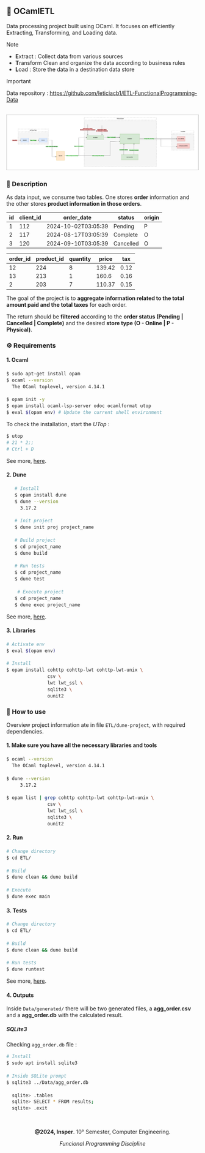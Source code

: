 ## 🚀 OCamlETL

Data processing project built using OCaml. It focuses on efficiently **E**xtracting, **T**ransforming, and **L**oading data.


> [!NOTE] 
> 
> * **E**xtract : Collect data from various sources 
> * **T**ransform Clean and organize the data according to business rules 
> * **L**oad : Store the data in a destination data store

> [!IMPORTANT]  
> Data repository : https://github.com/leticiacb1/ETL-FunctionalProgramming-Data

<br>

<img src = "Doc/Utils/ETL_diagram.png" />

<br>

### 📌 Description

As data input, we consume two tables. One stores **order** information and the other stores **product information in those orders**. 

| id  | client_id | order_date           | status   | origin |
|-----|-----------|----------------------|----------|--------|
| 1   | 112       | 2024-10-02T03:05:39  | Pending  | P      |
| 2   | 117       | 2024-08-17T03:05:39  | Complete | O      |
| 3   | 120       | 2024-09-10T03:05:39  | Cancelled| O      |

| order_id | product_id | quantity | price  | tax  |
|----------|------------|----------|--------|------|
| 12       | 224        | 8        | 139.42 | 0.12 |
| 13       | 213        | 1        | 160.6  | 0.16 |
| 2        | 203        | 7        | 110.37 | 0.15 |


The goal of the project is to **aggregate information related to the total amount paid and the total taxes** for each order. 

The return should be **filtered** according to the **order status (Pending | Cancelled | Complete)** and the desired **store type (O - Online | P - Physical)**.


### ⚙️ Requirements

#### **1. Ocaml**
```bash
$ sudo apt-get install opam
$ ocaml --version
  The OCaml toplevel, version 4.14.1

$ opam init -y
$ opam install ocaml-lsp-server odoc ocamlformat utop
$ eval $(opam env) # Update the current shell environment
```
To check the installation, start the _UTop_ :

```bash
$ utop
# 21 * 2;;
# Ctrl + D 
```
See more, [here](https://ocaml.org/docs/installing-ocaml).

#### 2. Dune 

```bash
   # Install
   $ opam install dune
   $ dune --version
     3.17.2

   # Init project
   $ dune init proj project_name

   # Build project
   $ cd project_name
   $ dune build

   # Run tests
   $ cd project_name
   $ dune test

    # Execute project
   $ cd project_name
   $ dune exec project_name
```

See more, [here](https://dune.build/).


#### 3. Libraries

```bash
# Activate env
$ eval $(opam env) 

# Install
$ opam install cohttp cohttp-lwt cohttp-lwt-unix \
               csv \
               lwt lwt_ssl \
               sqlite3 \
               ounit2
```

### 🐫 How to use

Overview project information ate in file `ETL/dune-project`, with required dependencies.

#### 1. Make sure you have all the necessary libraries and tools

```bash 
$ ocaml --version
  The OCaml toplevel, version 4.14.1

$ dune --version
     3.17.2

$ opam list | grep cohttp cohttp-lwt cohttp-lwt-unix \
               csv \
               lwt lwt_ssl \
               sqlite3 \
               ounit2

```

#### 2. Run

```bash
# Change directory
$ cd ETL/

# Build
$ dune clean && dune build 

# Execute
$ dune exec main
```

#### 3. Tests

```bash
# Change directory
$ cd ETL/

# Build
$ dune clean && dune build 

# Run tests
$ dune runtest
```

See more, [here](https://dune.readthedocs.io/en/stable/quick-start.html).

#### 4. Outputs

Inside `Data/generated/` there will be two generated files, a **agg_order.csv** and a **agg_order.db** with the calculated result.

##### SQLite3

Checking `agg_order.db` file :

```bash
# Install
$ sudo apt install sqlite3

# Inside SQLite prompt
$ sqlite3 ../Data/agg_order.db
  
  sqlite> .tables
  sqlite> SELECT * FROM results;
  sqlite> .exit
```

<br>

<div align="center">
  
**@2024, Insper**. 10° Semester, Computer Engineering.

_Funcional Programming Discipline_
  
</div>
